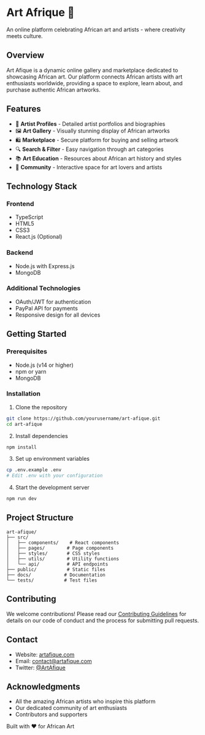 # Art Afrique 🎨

An online platform celebrating African art and artists - where creativity meets culture.

## Overview

Art Afique is a dynamic online gallery and marketplace dedicated to showcasing African art. Our platform connects African artists with art enthusiasts worldwide, providing a space to explore, learn about, and purchase authentic African artworks.

## Features

- 🎨 **Artist Profiles** - Detailed artist portfolios and biographies
- 🖼️ **Art Gallery** - Visually stunning display of African artworks
- 🛍️ **Marketplace** - Secure platform for buying and selling artwork
- 🔍 **Search & Filter** - Easy navigation through art categories
- 📚 **Art Education** - Resources about African art history and styles
- 💬 **Community** - Interactive space for art lovers and artists

## Technology Stack

### Frontend
- TypeScript
- HTML5
- CSS3
- React.js (Optional)

### Backend
- Node.js with Express.js
- MongoDB

### Additional Technologies
- OAuth/JWT for authentication
- PayPal API for payments
- Responsive design for all devices

## Getting Started

### Prerequisites
- Node.js (v14 or higher)
- npm or yarn
- MongoDB

### Installation

1. Clone the repository
```bash
git clone https://github.com/yourusername/art-afique.git
cd art-afique
```

2. Install dependencies
```bash
npm install
```

3. Set up environment variables
```bash
cp .env.example .env
# Edit .env with your configuration
```

4. Start the development server
```bash
npm run dev
```

## Project Structure

```
art-afique/
├── src/
│   ├── components/    # React components
│   ├── pages/        # Page components
│   ├── styles/       # CSS styles
│   ├── utils/        # Utility functions
│   └── api/          # API endpoints
├── public/           # Static files
├── docs/            # Documentation
└── tests/           # Test files
```

## Contributing

We welcome contributions! Please read our [Contributing Guidelines](CONTRIBUTING.md) for details on our code of conduct and the process for submitting pull requests.

## Contact

- Website: [artafique.com](https://artafique.com)
- Email: contact@artafique.com
- Twitter: [@ArtAfique](https://twitter.com/artafique)

## Acknowledgments

- All the amazing African artists who inspire this platform
- Our dedicated community of art enthusiasts
- Contributors and supporters


Built with ❤️ for African Art
